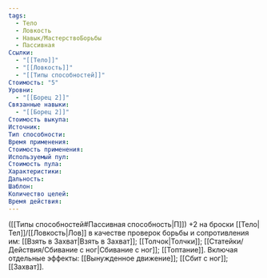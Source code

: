 ```yaml
---
tags:
  - Тело
  - Ловкость
  - Навык/МастерствоБорьбы
  - Пассивная
Ссылки:
  - "[[Тело]]"
  - "[[Ловкость]]"
  - "[[Типы способностей]]"
Стоимость: "5"
Уровни:
  - "[[Борец 2]]"
Связанные навыки:
  - "[[Борец 2]]"
Стоимость выкупа:
Источник:
Тип способности:
Время применения:
Стоимость применения:
Используемый пул:
Стоимость пула:
Характеристики:
Дальность:
Шаблон:
Количество целей:
Время действия:
---
```

([[Типы способностей#Пассивная способность|П]]) +2 на броски [[Тело|Тел]]/[[Ловкость|Лов]] в качестве проверок борьбы и сопротивления им: [[Взять в Захват|Взять в Захват]]; [[Толчок|Толчки]]; [[Статейки/Действия/Сбивание с ног|Сбивание с ног]]; [[Топтание]]. Включая отдельные эффекты: [[Вынужденное движение]]; [[Сбит с ног]]; [[Захват]]. 